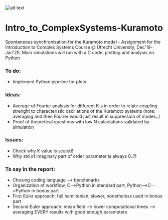 ![alt text](https://sites.lsa.umich.edu/ksmoore/wp-content/uploads/sites/630/2018/06/TacomaNarrows.jpg)

# Intro_to_ComplexSystems-Kuramoto
Spontaneous synchronisation for the Kuramoto model - Assignment for the Introduction to Complex Systems Course @ Utrecht University, Dec'19-Jan'20. Main simulations will run with a C code, plotting and analysis on Python

### To do:
  - Implement Python pipeline for plots

### Ideas:
  - Average of Fourier analysis for different K-s in order to relate coupling strenght to characteristic oscillations of the Kuramoto systems (note: averaging and then Fourier would just result in suppression of modes..)
  - Proof of theoretical questions with low N calculations validated by simulation
  
### Issues:
  - Check why K value is scaled!
  - Why std of imaginary part of order parameter is always 0..?!

### To say in the report:
  - Chosing coding language --> benchmarks
  - Organization of workflow, C-->Python in standard part, Python-->C-->Python in bonus part
  - First Euler approach: full hamiltonian, slower, nonetheless used in bonus part
  - Second Euler approach: mean field --> lower computational times --> averaging EVERY results with good enough parameters 
